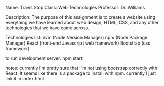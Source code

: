 Name: Travis Stop
Class: Web Technologies
Professor: Dr. Williams 

Description: The purpose of this assignment is to create a website using everything we have learned about web
design, HTML, CSS, and any other technologies that we have come across.

Technologies list:
nvm (Node Version Manager)
npm (Node Package Manager)
React (front-end Javascript web framework)
Bootstrap (css framework)

to run development server:
npm start


notes:
currently i'm pretty sure that I'm not using bootstrap correctly with React. It seems like there is a package to
install with npm. currently I just link it in index.html